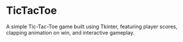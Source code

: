 # TicTacToe
A simple Tic-Tac-Toe game built using Tkinter, featuring player scores, clapping animation on win, and interactive gameplay.
